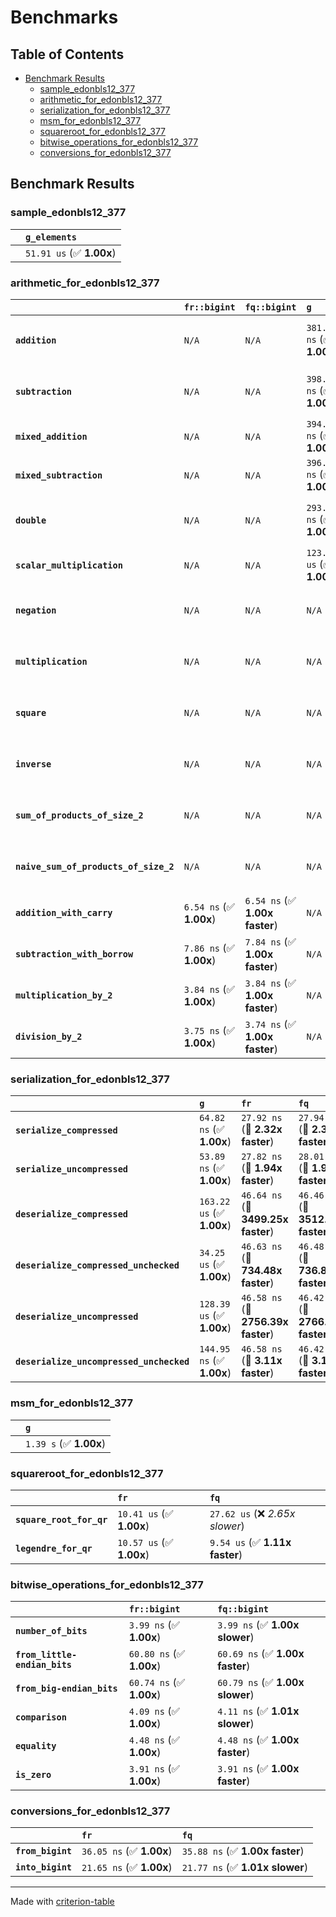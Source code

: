 # Benchmarks

## Table of Contents

- [Benchmark Results](#benchmark-results)
    - [sample_edonbls12_377](#sample_edonbls12_377)
    - [arithmetic_for_edonbls12_377](#arithmetic_for_edonbls12_377)
    - [serialization_for_edonbls12_377](#serialization_for_edonbls12_377)
    - [msm_for_edonbls12_377](#msm_for_edonbls12_377)
    - [squareroot_for_edonbls12_377](#squareroot_for_edonbls12_377)
    - [bitwise_operations_for_edonbls12_377](#bitwise_operations_for_edonbls12_377)
    - [conversions_for_edonbls12_377](#conversions_for_edonbls12_377)

## Benchmark Results

### sample_edonbls12_377

|        | `g_elements`              |
|:-------|:------------------------- |
|        | `51.91 us` (✅ **1.00x**)  |

### arithmetic_for_edonbls12_377

|                                       | `fr::bigint`            | `fq::bigint`                   | `g`                       | `fq`                            | `fr`                             |
|:--------------------------------------|:------------------------|:-------------------------------|:--------------------------|:--------------------------------|:-------------------------------- |
| **`addition`**                        | `N/A`                   | `N/A`                          | `381.22 ns` (✅ **1.00x**) | `8.27 ns` (🚀 **46.09x faster**) | `8.14 ns` (🚀 **46.82x faster**)  |
| **`subtraction`**                     | `N/A`                   | `N/A`                          | `398.15 ns` (✅ **1.00x**) | `8.59 ns` (🚀 **46.37x faster**) | `8.69 ns` (🚀 **45.82x faster**)  |
| **`mixed_addition`**                  | `N/A`                   | `N/A`                          | `394.84 ns` (✅ **1.00x**) | `N/A`                           | `N/A`                            |
| **`mixed_subtraction`**               | `N/A`                   | `N/A`                          | `396.81 ns` (✅ **1.00x**) | `N/A`                           | `N/A`                            |
| **`double`**                          | `N/A`                   | `N/A`                          | `293.19 ns` (✅ **1.00x**) | `9.07 ns` (🚀 **32.31x faster**) | `5.28 ns` (🚀 **55.56x faster**)  |
| **`scalar_multiplication`**           | `N/A`                   | `N/A`                          | `123.73 us` (✅ **1.00x**) | `N/A`                           | `N/A`                            |
| **`negation`**                        | `N/A`                   | `N/A`                          | `N/A`                     | `5.89 ns` (✅ **1.01x faster**)  | `5.95 ns` (✅ **1.00x**)          |
| **`multiplication`**                  | `N/A`                   | `N/A`                          | `N/A`                     | `37.39 ns` (✅ **1.00x slower**) | `37.25 ns` (✅ **1.00x**)         |
| **`square`**                          | `N/A`                   | `N/A`                          | `N/A`                     | `31.78 ns` (✅ **1.01x slower**) | `31.55 ns` (✅ **1.00x**)         |
| **`inverse`**                         | `N/A`                   | `N/A`                          | `N/A`                     | `6.21 us` (✅ **1.01x faster**)  | `6.26 us` (✅ **1.00x**)          |
| **`sum_of_products_of_size_2`**       | `N/A`                   | `N/A`                          | `N/A`                     | `53.16 ns` (✅ **1.00x slower**) | `52.99 ns` (✅ **1.00x**)         |
| **`naive_sum_of_products_of_size_2`** | `N/A`                   | `N/A`                          | `N/A`                     | `79.61 ns` (✅ **1.01x faster**) | `80.57 ns` (✅ **1.00x**)         |
| **`addition_with_carry`**             | `6.54 ns` (✅ **1.00x**) | `6.54 ns` (✅ **1.00x faster**) | `N/A`                     | `N/A`                           | `N/A`                            |
| **`subtraction_with_borrow`**         | `7.86 ns` (✅ **1.00x**) | `7.84 ns` (✅ **1.00x faster**) | `N/A`                     | `N/A`                           | `N/A`                            |
| **`multiplication_by_2`**             | `3.84 ns` (✅ **1.00x**) | `3.84 ns` (✅ **1.00x faster**) | `N/A`                     | `N/A`                           | `N/A`                            |
| **`division_by_2`**                   | `3.75 ns` (✅ **1.00x**) | `3.74 ns` (✅ **1.00x faster**) | `N/A`                     | `N/A`                           | `N/A`                            |

### serialization_for_edonbls12_377

|                                          | `g`                       | `fr`                               | `fq`                                |
|:-----------------------------------------|:--------------------------|:-----------------------------------|:----------------------------------- |
| **`serialize_compressed`**               | `64.82 ns` (✅ **1.00x**)  | `27.92 ns` (🚀 **2.32x faster**)    | `27.94 ns` (🚀 **2.32x faster**)     |
| **`serialize_uncompressed`**             | `53.89 ns` (✅ **1.00x**)  | `27.82 ns` (🚀 **1.94x faster**)    | `28.01 ns` (🚀 **1.92x faster**)     |
| **`deserialize_compressed`**             | `163.22 us` (✅ **1.00x**) | `46.64 ns` (🚀 **3499.25x faster**) | `46.46 ns` (🚀 **3512.93x faster**)  |
| **`deserialize_compressed_unchecked`**   | `34.25 us` (✅ **1.00x**)  | `46.63 ns` (🚀 **734.48x faster**)  | `46.48 ns` (🚀 **736.82x faster**)   |
| **`deserialize_uncompressed`**           | `128.39 us` (✅ **1.00x**) | `46.58 ns` (🚀 **2756.39x faster**) | `46.42 ns` (🚀 **2766.09x faster**)  |
| **`deserialize_uncompressed_unchecked`** | `144.95 ns` (✅ **1.00x**) | `46.58 ns` (🚀 **3.11x faster**)    | `46.42 ns` (🚀 **3.12x faster**)     |

### msm_for_edonbls12_377

|        | `g`                     |
|:-------|:----------------------- |
|        | `1.39 s` (✅ **1.00x**)  |

### squareroot_for_edonbls12_377

|                          | `fr`                     | `fq`                             |
|:-------------------------|:-------------------------|:-------------------------------- |
| **`square_root_for_qr`** | `10.41 us` (✅ **1.00x**) | `27.62 us` (❌ *2.65x slower*)    |
| **`legendre_for_qr`**    | `10.57 us` (✅ **1.00x**) | `9.54 us` (✅ **1.11x faster**)   |

### bitwise_operations_for_edonbls12_377

|                               | `fr::bigint`             | `fq::bigint`                     |
|:------------------------------|:-------------------------|:-------------------------------- |
| **`number_of_bits`**          | `3.99 ns` (✅ **1.00x**)  | `3.99 ns` (✅ **1.00x slower**)   |
| **`from_little-endian_bits`** | `60.80 ns` (✅ **1.00x**) | `60.69 ns` (✅ **1.00x faster**)  |
| **`from_big-endian_bits`**    | `60.74 ns` (✅ **1.00x**) | `60.79 ns` (✅ **1.00x slower**)  |
| **`comparison`**              | `4.09 ns` (✅ **1.00x**)  | `4.11 ns` (✅ **1.01x slower**)   |
| **`equality`**                | `4.48 ns` (✅ **1.00x**)  | `4.48 ns` (✅ **1.00x faster**)   |
| **`is_zero`**                 | `3.91 ns` (✅ **1.00x**)  | `3.91 ns` (✅ **1.00x faster**)   |

### conversions_for_edonbls12_377

|                   | `fr`                     | `fq`                             |
|:------------------|:-------------------------|:-------------------------------- |
| **`from_bigint`** | `36.05 ns` (✅ **1.00x**) | `35.88 ns` (✅ **1.00x faster**)  |
| **`into_bigint`** | `21.65 ns` (✅ **1.00x**) | `21.77 ns` (✅ **1.01x slower**)  |

---
Made with [criterion-table](https://github.com/nu11ptr/criterion-table)

